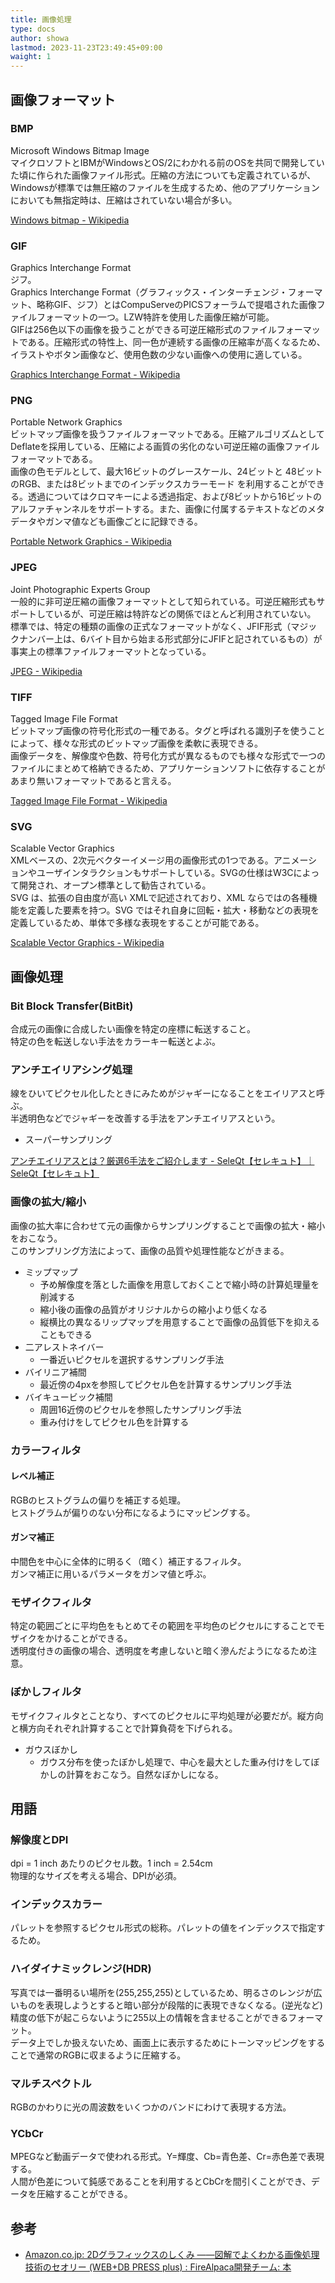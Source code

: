```yaml
---
title: 画像処理
type: docs
author: showa
lastmod: 2023-11-23T23:49:45+09:00
waight: 1
---
```


## 画像フォーマット

### BMP

Microsoft Windows Bitmap Image  
マイクロソフトとIBMがWindowsとOS/2にわかれる前のOSを共同で開発していた頃に作られた画像ファイル形式。圧縮の方法についても定義されているが、Windowsが標準では無圧縮のファイルを生成するため、他のアプリケーションにおいても無指定時は、圧縮はされていない場合が多い。  

[Windows bitmap - Wikipedia](https://ja.wikipedia.org/wiki/Windows_bitmap)  

### GIF

Graphics Interchange Format  
ジフ。  
Graphics Interchange Format（グラフィックス・インターチェンジ・フォーマット、略称GIF、ジフ）とはCompuServeのPICSフォーラムで提唱された画像ファイルフォーマットの一つ。LZW特許を使用した画像圧縮が可能。  
GIFは256色以下の画像を扱うことができる可逆圧縮形式のファイルフォーマットである。圧縮形式の特性上、同一色が連続する画像の圧縮率が高くなるため、イラストやボタン画像など、使用色数の少ない画像への使用に適している。  

[Graphics Interchange Format - Wikipedia](https://ja.wikipedia.org/wiki/Graphics_Interchange_Format)  

### PNG

Portable Network Graphics  
ビットマップ画像を扱うファイルフォーマットである。圧縮アルゴリズムとしてDeflateを採用している、圧縮による画質の劣化のない可逆圧縮の画像ファイルフォーマットである。  
画像の色モデルとして、最大16ビットのグレースケール、24ビットと 48ビットのRGB、または8ビットまでのインデックスカラーモード を利用することができる。透過についてはクロマキーによる透過指定、および8ビットから16ビットのアルファチャンネルをサポートする。また、画像に付属するテキストなどのメタデータやガンマ値なども画像ごとに記録できる。  

[Portable Network Graphics - Wikipedia](https://ja.wikipedia.org/wiki/Portable_Network_Graphics)  

### JPEG

Joint Photographic Experts Group  
一般的に非可逆圧縮の画像フォーマットとして知られている。可逆圧縮形式もサポートしているが、可逆圧縮は特許などの関係でほとんど利用されていない。  
標準では、特定の種類の画像の正式なフォーマットがなく、JFIF形式（マジックナンバー上は、6バイト目から始まる形式部分にJFIFと記されているもの）が事実上の標準ファイルフォーマットとなっている。  

[JPEG - Wikipedia](https://ja.wikipedia.org/wiki/JPEG)  

### TIFF

Tagged Image File Format  
ビットマップ画像の符号化形式の一種である。タグと呼ばれる識別子を使うことによって、様々な形式のビットマップ画像を柔軟に表現できる。  
画像データを、解像度や色数、符号化方式が異なるものでも様々な形式で一つのファイルにまとめて格納できるため、アプリケーションソフトに依存することがあまり無いフォーマットであると言える。  

[Tagged Image File Format - Wikipedia](https://ja.wikipedia.org/wiki/Tagged_Image_File_Format)  

### SVG

Scalable Vector Graphics  
XMLベースの、2次元ベクターイメージ用の画像形式の1つである。アニメーションやユーザインタラクションもサポートしている。SVGの仕様はW3Cによって開発され、オープン標準として勧告されている。  
SVG は、拡張の自由度が高い XMLで記述されており、XML ならではの各種機能を定義した要素を持つ。SVG ではそれ自身に回転・拡大・移動などの表現を定義しているため、単体で多様な表現をすることが可能である。  

[Scalable Vector Graphics - Wikipedia](https://ja.wikipedia.org/wiki/Scalable_Vector_Graphics)  

## 画像処理

### Bit Block Transfer(BitBit)

合成元の画像に合成したい画像を特定の座標に転送すること。  
特定の色を転送しない手法をカラーキー転送とよぶ。  

### アンチエイリアシング処理

線をひいてピクセル化したときにみためがジャギーになることをエイリアスと呼ぶ。  
半透明色などでジャギーを改善する手法をアンチエイリアスという。  

- スーパーサンプリング

[アンチエイリアスとは？厳選6手法をご紹介します - SeleQt【セレキュト】｜SeleQt【セレキュト】](https://www.seleqt.net/topic/what-is-anti-aliasing-different-types/)  

### 画像の拡大/縮小

画像の拡大率に合わせて元の画像からサンプリングすることで画像の拡大・縮小をおこなう。  
このサンプリング方法によって、画像の品質や処理性能などがきまる。  

- ミップマップ
  - 予め解像度を落とした画像を用意しておくことで縮小時の計算処理量を削減する
  - 縮小後の画像の品質がオリジナルからの縮小より低くなる
  - 縦横比の異なるリップマップを用意することで画像の品質低下を抑えることもできる
- 二アレストネイバー
  - 一番近いピクセルを選択するサンプリング手法
- バイリニア補間
  - 最近傍の4pxを参照してピクセル色を計算するサンプリング手法
- バイキュービック補間
  - 周囲16近傍のピクセルを参照したサンプリング手法
  - 重み付けをしてピクセル色を計算する

### カラーフィルタ

#### レベル補正

RGBのヒストグラムの偏りを補正する処理。  
ヒストグラムが偏りのない分布になるようにマッピングする。  

#### ガンマ補正

中間色を中心に全体的に明るく（暗く）補正するフィルタ。  
ガンマ補正に用いるパラメータをガンマ値と呼ぶ。  

### モザイクフィルタ

特定の範囲ごとに平均色をもとめてその範囲を平均色のピクセルにすることでモザイクをかけることができる。  
透明度付きの画像の場合、透明度を考慮しないと暗く滲んだようになるため注意。  

### ぼかしフィルタ

モザイクフィルタとことなり、すべてのピクセルに平均処理が必要だが。縦方向と横方向それぞれ計算することで計算負荷を下げられる。  

- ガウスぼかし
  - ガウス分布を使ったぼかし処理で、中心を最大とした重み付けをしてぼかしの計算をおこなう。自然なぼかしになる。

## 用語

### 解像度とDPI

dpi = 1 inch あたりのピクセル数。1 inch = 2.54cm  
物理的なサイズを考える場合、DPIが必須。  

### インデックスカラー

パレットを参照するピクセル形式の総称。パレットの値をインデックスで指定するため。  

### ハイダイナミックレンジ(HDR)

写真では一番明るい場所を(255,255,255)としているため、明るさのレンジが広いものを表現しようとすると暗い部分が段階的に表現できなくなる。(逆光など)  
精度の低下が起こらないように255以上の情報を含ませることができるフォーマット。  
データ上でしか扱えないため、画面上に表示するためにトーンマッピングをすることで通常のRGBに収まるように圧縮する。  

### マルチスペクトル

RGBのかわりに光の周波数をいくつかのバンドにわけて表現する方法。  

### YCbCr

MPEGなど動画データで使われる形式。Y=輝度、Cb=青色差、Cr=赤色差で表現する。  
人間が色差について鈍感であることを利用するとCbCrを間引くことができ、データを圧縮することができる。  

## 参考

- [Amazon.co.jp: 2Dグラフィックスのしくみ ――図解でよくわかる画像処理技術のセオリー (WEB+DB PRESS plus) : FireAlpaca開発チーム: 本](https://www.amazon.co.jp/2D%E3%82%B0%E3%83%A9%E3%83%95%E3%82%A3%E3%83%83%E3%82%AF%E3%82%B9%E3%81%AE%E3%81%97%E3%81%8F%E3%81%BF-%E2%80%95%E2%80%95%E5%9B%B3%E8%A7%A3%E3%81%A7%E3%82%88%E3%81%8F%E3%82%8F%E3%81%8B%E3%82%8B%E7%94%BB%E5%83%8F%E5%87%A6%E7%90%86%E6%8A%80%E8%A1%93%E3%81%AE%E3%82%BB%E3%82%AA%E3%83%AA%E3%83%BC-WEB-PRESS-plus/dp/4774175587)
